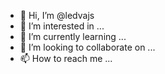 - 👋 Hi, I’m @ledvajs
- 👀 I’m interested in ...
- 🌱 I’m currently learning ...
- 💞️ I’m looking to collaborate on ...
- 📫 How to reach me ...

<!---
ledvajs/ledvajs is a ✨ special ✨ repository because its `README.md` (this file) appears on your GitHub profile.
You can click the Preview link to take a look at your changes.
--->
